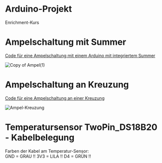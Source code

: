 # Arduino-Projekt
Enrichment-Kurs

<h1>Ampelschaltung mit Summer</h1>
<a href="Ampelschaltung mit Summer">Code für eine Ampelschaltung mit einem Arduino mit integriertem Summer</a>

![Copy of Ampel(1)](https://user-images.githubusercontent.com/88386049/141510991-65446160-3da0-48da-9d5d-05244543f446.png)

<h1>Ampelschaltung an Kreuzung</h1>
<a href="Ampelschaltung Kreuzung">Code für eine Ampelschaltung an einer Kreuzung</a>

![Ampel-Kreuzung](https://user-images.githubusercontent.com/88386049/141518733-66d97b81-f237-4703-9cc0-9f948c1c499a.png)

<h1>Temperatursensor TwoPin_DS18B20 - Kabelbelegung</h1>
Farben der Kabel am Temperatur-Sensor:<br>
GND = GRAU !!
3V3 = LILA !!
D4  = GRÜN !!
